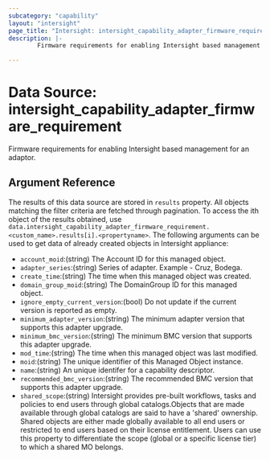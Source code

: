```yaml
---
subcategory: "capability"
layout: "intersight"
page_title: "Intersight: intersight_capability_adapter_firmware_requirement"
description: |-
        Firmware requirements for enabling Intersight based management for an adaptor.

---
```


# Data Source: intersight_capability_adapter_firmware_requirement
Firmware requirements for enabling Intersight based management for an adaptor.
## Argument Reference
The results of this data source are stored in `results` property.
All objects matching the filter criteria are fetched through pagination.
To access the ith object of the results obtained, use `data.intersight_capability_adapter_firmware_requirement.<custom_name>.results[i].<propertyname>`.
The following arguments can be used to get data of already created objects in Intersight appliance:
* `account_moid`:(string) The Account ID for this managed object. 
* `adapter_series`:(string) Series of adapter. Example - Cruz, Bodega. 
* `create_time`:(string) The time when this managed object was created. 
* `domain_group_moid`:(string) The DomainGroup ID for this managed object. 
* `ignore_empty_current_version`:(bool) Do not update if the current version is reported as empty. 
* `minimum_adapter_version`:(string) The minimum adapter version that supports this adapter upgrade. 
* `minimum_bmc_version`:(string) The minimum BMC version that supports this adapter upgrade. 
* `mod_time`:(string) The time when this managed object was last modified. 
* `moid`:(string) The unique identifier of this Managed Object instance. 
* `name`:(string) An unique identifer for a capability descriptor. 
* `recommended_bmc_version`:(string) The recommended BMC version that supports this adapter upgrade. 
* `shared_scope`:(string) Intersight provides pre-built workflows, tasks and policies to end users through global catalogs.Objects that are made available through global catalogs are said to have a 'shared' ownership. Shared objects are either made globally available to all end users or restricted to end users based on their license entitlement. Users can use this property to differentiate the scope (global or a specific license tier) to which a shared MO belongs. 
 
